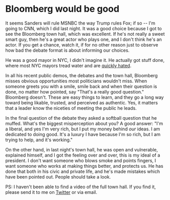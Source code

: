 # Bloomberg would be good
It seems Sanders will rule MSNBC the way Trump rules Fox; if so -- I'm going to CNN, which I did last night. It was a good choice because I got to see the Bloomberg town hall, which was excellent. If he's not really a sweet smart guy,  then he's a great actor who plays one, and I don't think he's an actor. If you get a chance, watch it, if for no other reason just to observe how bad the debate format is about informing our choices.

He was a good mayor in NYC, I didn't imagine it. He actually got stuff done, where most NYC mayors tread water and are <a href="https://en.wikipedia.org/wiki/John_Lindsay#Mayoralty">quickly hated</a>. 

In all his recent public demos, the debates and the town hall, Bloomberg misses obvious opportunities most politicians wouldn't miss. When someone greets you with a smile, smile back and when their question is done, no matter how pointed, say "That's a really good question." Bloomberg doesn't. These are easy things to learn, and they go a long way toward being likable, trusted, and perceived as authentic. Yes, it matters that a leader know the niceties of meeting the public he leads.

In the final question of the debate they asked a softball question that he muffed. What's the biggest misperception about you? A good answer: "I'm a liberal, and yes I'm very rich, but I put my money behind <i>our</i> ideas. I am dedicated to doing good. It's a luxury I have because I'm so rich, but I am trying to help, and it's working."

On the other hand, in last night's town hall, he was open and vulnerable, explained himself, and I got the feeling over and over, this is my ideal of a president. I don't want someone who blows smoke and points fingers, I want someone who works at making things better, and protects us. He has done that both in his civic and private life, and he's made mistakes which have been pointed out. People should take a look. 

PS: I haven't been able to find a video of the full town hall. If you find it, please send it to me on <a href="https://twitter.com/davewiner/status/1233055642610479106">Twitter</a> or via email.

